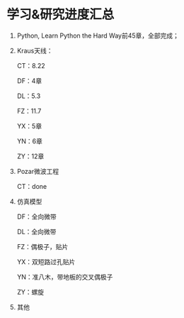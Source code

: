 # 学习&研究进度汇总

1. Python, Learn Python the Hard Way前45章，全部完成；

2. Kraus天线：

   CT：8.22

   DF：4章

   DL：5.3

   FZ：11.7

   YX：5章

   YN：6章

   ZY：12章

3. Pozar微波工程

   CT：done

4. 仿真模型

   DF：全向微带

   DL：全向微带

   FZ：偶极子，贴片

   YX：双短路过孔贴片

   YN：准八木，带地板的交叉偶极子

   ZY：螺旋

5. 其他
